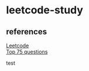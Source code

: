 # leetcode-study

## references
[Leetcode](https://leetcode.com/problemset/)  
[Top 75 questions](https://docs.google.com/spreadsheets/d/1A2PaQKcdwO_lwxz9bAnxXnIQayCouZP6d-ENrBz_NXc/edit#gid=0)


test